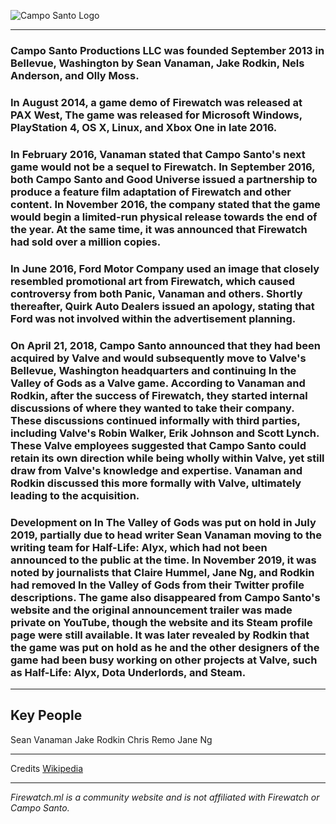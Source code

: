![Campo Santo Logo](https://firewatch.ml/cdn/info/camposanto/logo.png)

---

### Campo Santo Productions LLC was founded September 2013 in Bellevue, Washington by Sean Vanaman, Jake Rodkin, Nels Anderson, and Olly Moss.

### In August 2014, a game demo of Firewatch was released at PAX West, The game was released for Microsoft Windows, PlayStation 4, OS X, Linux, and Xbox One in late 2016.

### In February 2016, Vanaman stated that Campo Santo's next game would not be a sequel to Firewatch. In September 2016, both Campo Santo and Good Universe issued a partnership to produce a feature film adaptation of Firewatch and other content. In November 2016, the company stated that the game would begin a limited-run physical release towards the end of the year. At the same time, it was announced that Firewatch had sold over a million copies.

### In June 2016, Ford Motor Company used an image that closely resembled promotional art from Firewatch, which caused controversy from both Panic, Vanaman and others. Shortly thereafter, Quirk Auto Dealers issued an apology, stating that Ford was not involved within the advertisement planning.

### On April 21, 2018, Campo Santo announced that they had been acquired by Valve and would subsequently move to Valve's Bellevue, Washington headquarters and continuing In the Valley of Gods as a Valve game. According to Vanaman and Rodkin, after the success of Firewatch, they started internal discussions of where they wanted to take their company. These discussions continued informally with third parties, including Valve's Robin Walker, Erik Johnson and Scott Lynch. These Valve employees suggested that Campo Santo could retain its own direction while being wholly within Valve, yet still draw from Valve's knowledge and expertise. Vanaman and Rodkin discussed this more formally with Valve, ultimately leading to the acquisition.

### Development on In The Valley of Gods was put on hold in July 2019, partially due to head writer Sean Vanaman moving to the writing team for Half-Life: Alyx, which had not been announced to the public at the time. In November 2019, it was noted by journalists that Claire Hummel, Jane Ng, and Rodkin had removed In the Valley of Gods from their Twitter profile descriptions. The game also disappeared from Campo Santo's website and the original announcement trailer was made private on YouTube, though the website and its Steam profile page were still available. It was later revealed by Rodkin that the game was put on hold as he and the other designers of the game had been busy working on other projects at Valve, such as Half-Life: Alyx, Dota Underlords, and Steam.

---

Key People 	
-
Sean Vanaman
Jake Rodkin
Chris Remo
Jane Ng

---

Credits [Wikipedia](https://en.wikipedia.org/wiki/Campo_Santo_(company))

---

*Firewatch.ml is a community website and is not affiliated with Firewatch or Campo Santo.*
